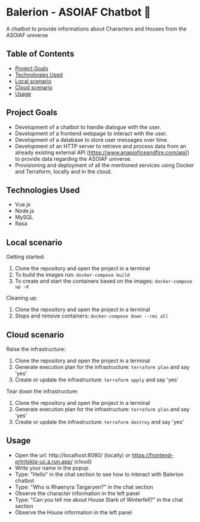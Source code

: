 # Balerion - ASOIAF Chatbot 🐲

A chatbot to provide informations about Characters and Houses from the ASOIAF universe

## Table of Contents

- [Project Goals](#project-goals)
- [Technologies Used](#technologies-used)
- [Local scenario](#localScenario)
- [Cloud scenario](#cloudScenario)
- [Usage](#usage)

## Project Goals

- Development of a chatbot to handle dialogue with the user.
- Development of a frontend webpage to interact with the user.
- Development of a database to store user messages over time.
- Development of an HTTP server to retrieve and process data from an already existing external API (https://www.anapioficeandfire.com/api/) to provide data regarding the ASOIAF universe.
- Provisioning and deployment of all the mentioned services using Docker and Terraform, locally and in the cloud.

## Technologies Used

- Vue.js
- Node.js
- MySQL
- Rasa

## Local scenario

Getting started:
1. Clone the repository and open the project in a terminal
2. To build the images run: `docker-compose build`
3. To create and start the containers based on the images: `docker-compose up -d`

Cleaning up:
1. Clone the repository and open the project in a terminal
2. Stops and remove containers: `docker-compose down --rmi all`

## Cloud scenario

Raise the infrastructure:
1. Clone the repository and open the project in a terminal
2. Generate execution plan for the infrastructure: `terraform plan` and say 'yes'
3. Create or update the infrastructure: `terraform apply` and say 'yes'

Tear down the infrastructure:
1. Clone the repository and open the project in a terminal
2. Generate execution plan for the infrastructure: `terraform plan` and say 'yes'
3. Create or update the infrastructure: `terraform destroy` and say 'yes'

## Usage

- Open the url: http://localhost:8080/ (locally) or https://frontend-prtrjtsklq-uc.a.run.app/ (cloud)
- Write your name in the popup
- Type: "Hello" in the chat section to see how to interact with Balerion chatbot
- Type: "Who is Rhaenyra Targaryen?" in the chat section
- Observe the character information in the left panel
- Type: "Can you tell me about House Stark of Winterfell?" in the chat section
- Observe the House information in the left panel

